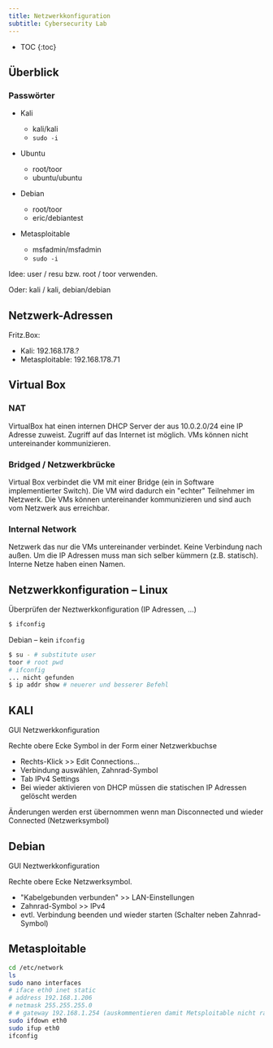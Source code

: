 ```yaml
---
title: Netzwerkkonfiguration
subtitle: Cybersecurity Lab
---
```


* TOC
{:toc}

## Überblick

### Passwörter

- Kali
  - kali/kali
  - `sudo -i`
  
- Ubuntu
  - root/toor
  - ubuntu/ubuntu
  
- Debian

  - root/toor
  - eric/debiantest

- Metasploitable

  - msfadmin/msfadmin
  - `sudo -i`
  
  

Idee: user / resu bzw. root / toor verwenden.

Oder: kali / kali, debian/debian







## Netzwerk-Adressen



Fritz.Box:

- Kali: 192.168.178.?
- Metasploitable: 192.168.178.71



## Virtual Box

### NAT

VirtualBox hat einen internen DHCP Server der aus 10.0.2.0/24 eine IP Adresse zuweist. Zugriff auf das Internet ist möglich. VMs können nicht untereinander kommunizieren.

### Bridged / Netzwerkbrücke

Virtual Box verbindet die VM mit einer Bridge (ein in Software implementierter Switch). Die VM wird dadurch ein "echter" Teilnehmer im Netzwerk. Die VMs können untereinander kommunizieren und sind auch vom Netzwerk aus erreichbar.

### Internal Network

Netzwerk das nur die VMs untereinander verbindet. Keine Verbindung nach außen. Um die IP Adressen muss man sich selber kümmern (z.B. statisch). Interne Netze haben einen Namen.



## Netzwerkkonfiguration – Linux

Überprüfen der Neztwerkkonfiguration (IP Adressen, ...)

```bash
$ ifconfig
```

Debian – kein `ifconfig`

```bash
$ su - # substitute user
toor # root pwd
# ifconfig
... nicht gefunden
$ ip addr show # neuerer und besserer Befehl
```



## KALI

GUI Netzwerkkonfiguration

Rechte obere Ecke Symbol in der Form einer Netzwerkbuchse

- Rechts-Klick >> Edit Connections...
- Verbindung auswählen, Zahnrad-Symbol
- Tab IPv4 Settings
- Bei wieder aktivieren von DHCP müssen die statischen IP Adressen gelöscht werden

Änderungen werden erst übernommen wenn man Disconnected und wieder Connected (Netzwerksymbol)

## Debian

GUI Neztwerkkonfiguration

Rechte obere Ecke Netzwerksymbol. 

- "Kabelgebunden verbunden" >> LAN-Einstellungen
- Zahnrad-Symbol >> IPv4
- evtl. Verbindung beenden und wieder starten (Schalter neben Zahnrad-Symbol)



## Metasploitable

```bash
cd /etc/network
ls
sudo nano interfaces
# iface eth0 inet static
# address 192.168.1.206
# netmask 255.255.255.0
# # gateway 192.168.1.254 (auskommentieren damit Metsploitable nicht raus kann)
sudo ifdown eth0
sudo ifup eth0
ifconfig
```



